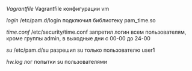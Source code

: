 *Vagrantfile*	Vagrantfile конфигурации vm

*login*		/etc/pam.d/login подключил библиотеку pam_time.so

*time.conf*	/etc/security/time.conf запретил логин всем пользователям, кроме группы admin, в выходные дни с 00-00 до 24-00

*su*		/etc/pam.d/su разрешил su только пользователю user1

*hw.log*	лог попытки su пользователями	
